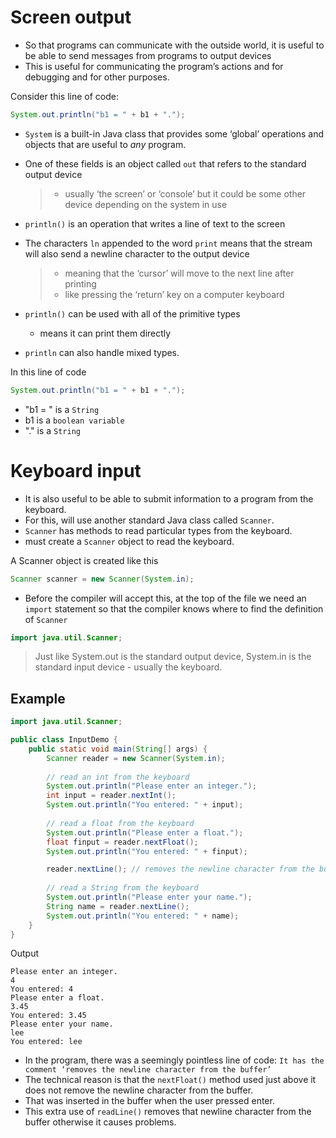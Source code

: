 # Screen output
- So that programs can communicate with the outside world, it is useful to be able to send messages from programs to output devices
- This is useful for communicating the program’s actions and for debugging and for other purposes.

Consider this line of code:
```java
System.out.println("b1 = " + b1 + ".");
```
- `System` is a built-in Java class that provides some ‘global’ operations and objects that are useful to *any* program.
- One of these fields is an object called `out` that refers to the standard output device 
  > - usually ‘the screen’ or ‘console’ but it could be some other device depending on the system in use

- `println()` is an operation that writes a line of text to the screen
- The characters `ln` appended to the word `print` means that the stream will also send a newline character to the output device 
  > - meaning that the ‘cursor’ will move to the next line after printing
  > - like pressing the ‘return’ key on a computer keyboard

- `println()` can be used with all of the primitive types
  - means it can print them directly
- `println` can also handle mixed types. 

In this line of code
```java
System.out.println("b1 = " + b1 + ".");
```
- "b1 = " is a `String`
- b1 is a `boolean variable`
- "." is a `String`

# Keyboard input
- It is also useful to be able to submit information to a program from the keyboard.
- For this, will use another standard Java class called `Scanner`.
- `Scanner` has methods to read particular types from the keyboard.
- must create a `Scanner` object to read the keyboard.

A Scanner object is created like this
```java
Scanner scanner = new Scanner(System.in);
```
- Before the compiler will accept this, at the top of the file we need an `import` statement so that the compiler knows where to find the definition of `Scanner`
```java
import java.util.Scanner;
```
> Just like System.out is the standard output device, System.in is the standard input device - usually the keyboard.

## Example
```java
import java.util.Scanner;

public class InputDemo {
	public static void main(String[] args) {
		Scanner reader = new Scanner(System.in);
		
		// read an int from the keyboard
		System.out.println("Please enter an integer.");
		int input = reader.nextInt();
		System.out.println("You entered: " + input);
		
		// read a float from the keyboard
		System.out.println("Please enter a float.");
		float finput = reader.nextFloat();
		System.out.println("You entered: " + finput);

		reader.nextLine(); // removes the newline character from the buffer
		
		// read a String from the keyboard
		System.out.println("Please enter your name.");
		String name = reader.nextLine();
		System.out.println("You entered: " + name);
	}
}
```
Output
```
Please enter an integer.
4
You entered: 4
Please enter a float.
3.45
You entered: 3.45
Please enter your name.
lee
You entered: lee
```
- In the program, there was a seemingly pointless line of code: `It has the comment ‘removes the newline character from the buffer’`
- The technical reason is that the `nextFloat()` method used just above it does not remove the newline character from the buffer.
- That was inserted in the buffer when the user pressed enter.
- This extra use of `readLine()` removes that newline character from the buffer otherwise it causes problems.
